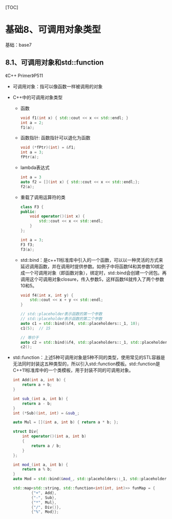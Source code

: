 [TOC]
# 基础8、可调用对象类型
基础：base7

## 8.1、可调用对象和std::function
《C++ Primer》P511

* 可调用对象：指可以像函数一样被调用的对象

* C++中的可调用对象类型
    * 函数
        ```cpp
        void f1(int x) { std::cout << x << std::endl; }
        int a = 2;
        f1(a);
        ```
    * 函数指针: 函数指针可以退化为函数
        ```cpp
        void (*fPtr)(int) = &f1;
        int a = 3;
        fPtr(a);
        ```
    * lambda表达式
        ```cpp
        int a = 3
        auto f2 = [](int x) { std::cout << x << std::endl;};
        f2(a);
        ```
    * 重载了调用运算符的类
        ```cpp
        class F3 {
        public:
            void operator()(int x) {
                std::cout << x << std::endl;
            }
        };

        int a = 3;
        F3 f3;
        f3(a);
        ```
    * std::bind：是c++11标准库中引入的一个函数，可以以一种灵活的方式来延迟调用函数，并在调用时提供参数。如例子中将函数f4和其参数10绑定成一个可调用对象（即函数对象），绑定时，std::bind会创建一个闭包。再调用这个可调用对象closure，传入参数5，这样函数f4就传入了两个参数10和5。
        ```cpp
        void f4(int x, int y) {
            std::cout << x + y << std::endl;
        }

        // std::placeholder表示函数的第一个参数
        // std::placeholder表示函数的第二个参数
        auto c1 = std::bind(&f4, std::placeholders::_1, 10);
        c1(5);  // 15

        // 等价于
        auto c2 = std::bind(&f4, std::placeholders::_1, std::placeholders::_2, 5);
        c2();
        ```
* std::function：上述5种可调用对象是5种不同的类型，使用常见的STL容器是无法同时封装这五种类型的，所以引入std::function模板。std::function是C++11标准库中的一个类模板，用于封装不同的可调用对象。
    ```cpp
    int Add(int a, int b) {
        return a + b;
    }

    int sub_(int a, int b) {
        return a - b;
    }
    int (*Sub)(int, int) = &sub_;

    auto Mul = [](int a, int b) { return a * b; };

    struct Div{
        int operator()(int a, int b)
        {
            return a / b;
        }
    };

    int mod_(int a, int b) {
        return a % b;
    }
    auto Mod = std::bind(&mod_, std::placeholders::_1, std::placeholders::_2);

    std::map<std::string, std::function<int(int, int)>> funMap = {
            {"+", Add},
            {"-", Sub},
            {"*", Mul},
            {"/", Div()},
            {"%", Mod}};
    ```